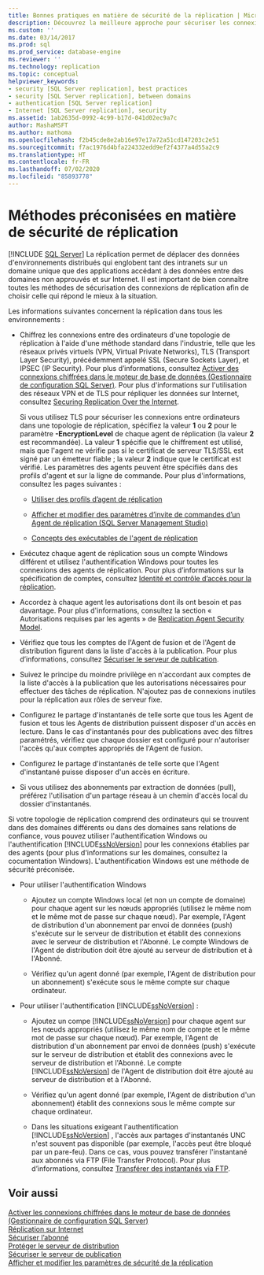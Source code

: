 ```yaml
---
title: Bonnes pratiques en matière de sécurité de la réplication | Microsoft Docs
description: Découvrez la meilleure approche pour sécuriser les connexions de réplication dans SQL Server dans différentes circonstances.
ms.custom: ''
ms.date: 03/14/2017
ms.prod: sql
ms.prod_service: database-engine
ms.reviewer: ''
ms.technology: replication
ms.topic: conceptual
helpviewer_keywords:
- security [SQL Server replication], best practices
- security [SQL Server replication], between domains
- authentication [SQL Server replication]
- Internet [SQL Server replication], security
ms.assetid: 1ab2635d-0992-4c99-b17d-041d02ec9a7c
author: MashaMSFT
ms.author: mathoma
ms.openlocfilehash: f2b45cde8e2ab16e97e17a72a51cd147203c2e51
ms.sourcegitcommit: f7ac1976d4bfa224332edd9ef2f4377a4d55a2c9
ms.translationtype: HT
ms.contentlocale: fr-FR
ms.lasthandoff: 07/02/2020
ms.locfileid: "85893778"
---
```

# <a name="replication-security-best-practices"></a>Méthodes préconisées en matière de sécurité de réplication
[!INCLUDE [SQL Server](../../../includes/applies-to-version/sqlserver.md)]
  La réplication permet de déplacer des données d'environnements distribués qui englobent tant des intranets sur un domaine unique que des applications accédant à des données entre des domaines non approuvés et sur Internet. Il est important de bien connaître toutes les méthodes de sécurisation des connexions de réplication afin de choisir celle qui répond le mieux à la situation.  
  
 Les informations suivantes concernent la réplication dans tous les environnements :  
  
-   Chiffrez les connexions entre des ordinateurs d'une topologie de réplication à l'aide d'une méthode standard dans l'industrie, telle que les réseaux privés virtuels (VPN, Virtual Private Networks), TLS (Transport Layer Security), précédemment appelé SSL (Secure Sockets Layer), et IPSEC (IP Security). Pour plus d’informations, consultez [Activer des connexions chiffrées dans le moteur de base de données &#40;Gestionnaire de configuration SQL Server&#41;](../../../database-engine/configure-windows/enable-encrypted-connections-to-the-database-engine.md). Pour plus d'informations sur l'utilisation des réseaux VPN et de TLS pour répliquer les données sur Internet, consultez [Securing Replication Over the Internet](../../../relational-databases/replication/security/securing-replication-over-the-internet.md).  
  
     Si vous utilisez TLS pour sécuriser les connexions entre ordinateurs dans une topologie de réplication, spécifiez la valeur **1** ou **2** pour le paramètre **-EncryptionLevel** de chaque agent de réplication (la valeur **2** est recommandée). La valeur **1** spécifie que le chiffrement est utilisé, mais que l'agent ne vérifie pas si le certificat de serveur TLS/SSL est signé par un émetteur fiable ; la valeur **2** indique que le certificat est vérifié. Les paramètres des agents peuvent être spécifiés dans des profils d'agent et sur la ligne de commande. Pour plus d'informations, consultez les pages suivantes :  
  
    -   [Utiliser des profils d’agent de réplication](../../../relational-databases/replication/agents/work-with-replication-agent-profiles.md)  
  
    -   [Afficher et modifier des paramètres d’invite de commandes d’un Agent de réplication &#40;SQL Server Management Studio&#41;](../../../relational-databases/replication/agents/view-and-modify-replication-agent-command-prompt-parameters.md)  
  
    -   [Concepts des exécutables de l'agent de réplication](../../../relational-databases/replication/concepts/replication-agent-executables-concepts.md)  
  
-   Exécutez chaque agent de réplication sous un compte Windows différent et utilisez l'authentification Windows pour toutes les connexions des agents de réplication. Pour plus d’informations sur la spécification de comptes, consultez [Identité et contrôle d’accès pour la réplication](../../../relational-databases/replication/security/identity-and-access-control-replication.md).  
  
-   Accordez à chaque agent les autorisations dont ils ont besoin et pas davantage. Pour plus d'informations, consultez la section « Autorisations requises par les agents » de [Replication Agent Security Model](../../../relational-databases/replication/security/replication-agent-security-model.md).  
  
-   Vérifiez que tous les comptes de l'Agent de fusion et de l'Agent de distribution figurent dans la liste d'accès à la publication. Pour plus d’informations, consultez [Sécuriser le serveur de publication](../../../relational-databases/replication/security/secure-the-publisher.md).  
  
-   Suivez le principe du moindre privilège en n'accordant aux comptes de la liste d'accès à la publication que les autorisations nécessaires pour effectuer des tâches de réplication. N'ajoutez pas de connexions inutiles pour la réplication aux rôles de serveur fixe.  
  
-   Configurez le partage d'instantanés de telle sorte que tous les Agent de fusion et tous les Agents de distribution puissent disposer d'un accès en lecture. Dans le cas d'instantanés pour des publications avec des filtres paramétrés, vérifiez que chaque dossier est configuré pour n'autoriser l'accès qu'aux comptes appropriés de l'Agent de fusion.  
  
-   Configurez le partage d'instantanés de telle sorte que l'Agent d'instantané puisse disposer d'un accès en écriture.  
  
-   Si vous utilisez des abonnements par extraction de données (pull), préférez l'utilisation d'un partage réseau à un chemin d'accès local du dossier d'instantanés.  
  
 Si votre topologie de réplication comprend des ordinateurs qui se trouvent dans des domaines différents ou dans des domaines sans relations de confiance, vous pouvez utiliser l'authentification Windows ou l'authentification [!INCLUDE[ssNoVersion](../../../includes/ssnoversion-md.md)] pour les connexions établies par des agents (pour plus d'informations sur les domaines, consultez la cocumentation Windows). L'authentification Windows est une méthode de sécurité préconisée.  
  
-   Pour utiliser l'authentification Windows  
  
    -   Ajoutez un compte Windows local (et non un compte de domaine) pour chaque agent sur les nœuds appropriés (utilisez le même nom et le même mot de passe sur chaque nœud). Par exemple, l'Agent de distribution d'un abonnement par envoi de données (push) s'exécute sur le serveur de distribution et établit des connexions avec le serveur de distribution et l'Abonné. Le compte Windows de l'Agent de distribution doit être ajouté au serveur de distribution et à l'Abonné.  
  
    -   Vérifiez qu'un agent donné (par exemple, l'Agent de distribution pour un abonnement) s'exécute sous le même compte sur chaque ordinateur.  
  
-   Pour utiliser l'authentification [!INCLUDE[ssNoVersion](../../../includes/ssnoversion-md.md)] :  
  
    -   Ajoutez un compe [!INCLUDE[ssNoVersion](../../../includes/ssnoversion-md.md)] pour chaque agent sur les nœuds appropriés (utilisez le même nom de compte et le même mot de passe sur chaque nœud). Par exemple, l'Agent de distribution d'un abonnement par envoi de données (push) s'exécute sur le serveur de distribution et établit des connexions avec le serveur de distribution et l'Abonné. Le compte [!INCLUDE[ssNoVersion](../../../includes/ssnoversion-md.md)] de l'Agent de distribution doit être ajouté au serveur de distribution et à l'Abonné.  
  
    -   Vérifiez qu'un agent donné (par exemple, l'Agent de distribution d'un abonnement) établit des connexions sous le même compte sur chaque ordinateur.  
  
    -   Dans les situations exigeant l'authentification [!INCLUDE[ssNoVersion](../../../includes/ssnoversion-md.md)] , l'accès aux partages d'instantanés UNC n'est souvent pas disponible (par exemple, l'accès peut être bloqué par un pare-feu). Dans ce cas, vous pouvez transférer l'instantané aux abonnés via FTP (File Transfer Protocol). Pour plus d’informations, consultez [Transférer des instantanés via FTP](../../../relational-databases/replication//publish/deliver-a-snapshot-through-ftp.md).  
  
## <a name="see-also"></a>Voir aussi  
 [Activer les connexions chiffrées dans le moteur de base de données &#40;Gestionnaire de configuration SQL Server&#41;](../../../database-engine/configure-windows/enable-encrypted-connections-to-the-database-engine.md)   
 [Réplication sur Internet](../../../relational-databases/replication/replication-over-the-internet.md)   
 [Sécuriser l’abonné](../../../relational-databases/replication/security/secure-the-subscriber.md)   
 [Protéger le serveur de distribution](../../../relational-databases/replication/security/secure-the-distributor.md)   
 [Sécuriser le serveur de publication](../../../relational-databases/replication/security/secure-the-publisher.md)   
 [Afficher et modifier les paramètres de sécurité de la réplication](../../../relational-databases/replication/security/view-and-modify-replication-security-settings.md)  
  
  

